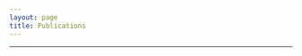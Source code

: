 ```yaml
---
layout: page
title: Publications
---
```


---
<div class='col-lg-5' style="text-align: center">
<a target="_blank" href="https://scholar.google.co.in/citations?user=J5u1v6QAAAAJ&hl=en"><span class="ai ai-google-scholar-square ai-lg" style="color:#000000" aria-hidden="true"></span></a> 
</span></a>
</div>

